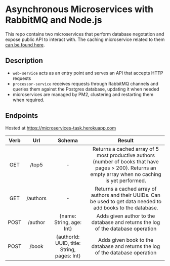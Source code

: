 # Asynchronous Microservices with RabbitMQ and Node.js

This repo contains two microservices that perform database negotation and expose public API to interact with. The caching microservice related to them [can be found here](https://github.com/Doesntmeananything/cache-service).

## Description

- `web-service` acts as an entry point and serves an API that accepts HTTP requests
- `processor-service` receives requests through RabbitMQ channels and queries them against the Postgres database, updating it when needed
- microservices are managed by PM2, clustering and restarting them when required.

## Endpoints

Hosted at https://microservices-task.herokuapp.com

| Verb |   Url    |                   Schema                    |                                                                        Result                                                                         |
| :--: | :------: | :-----------------------------------------: | :---------------------------------------------------------------------------------------------------------------------------------------------------: |
| GET  |  /top5   |                      -                      | Returns a cached array of 5 most productive authors (number of books that have pages > 200). Returns an empty array when no caching is yet performed. |
| GET  | /authors |                      -                      |                    Returns a cached array of authors and their UUIDs. Can be used to get data needed to add books to the database.                    |
| POST | /author  |          {name: String, age: Int}           |                                    Adds given author to the database and returns the log of the database operation                                    |
| POST |  /book   | {authorId: UUID, title: String, pages: Int} |                                     Adds given book to the database and returns the log of the database operation                                     |
